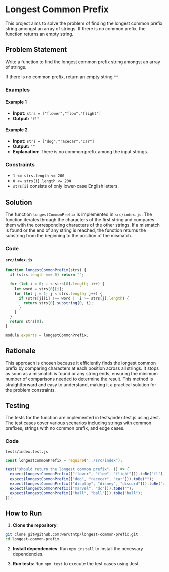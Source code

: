 # Longest Common Prefix

This project aims to solve the problem of finding the longest common prefix string amongst an array of strings. If there is no common prefix, the function returns an empty string.

## Problem Statement

Write a function to find the longest common prefix string amongst an array of strings.

If there is no common prefix, return an empty string `""`.

### Examples

#### Example 1
- **Input:** `strs = ["flower","flow","flight"]`
- **Output:** `"fl"`

#### Example 2
- **Input:** `strs = ["dog","racecar","car"]`
- **Output:** `""`
- **Explanation:** There is no common prefix among the input strings.

### Constraints
- `1 <= strs.length <= 200`
- `0 <= strs[i].length <= 200`
- `strs[i]` consists of only lower-case English letters.

## Solution

The function `longestCommonPrefix` is implemented in `src/index.js`. The function iterates through the characters of the first string and compares them with the corresponding characters of the other strings. If a mismatch is found or the end of any string is reached, the function returns the substring from the beginning to the position of the mismatch.

### Code

#### `src/index.js`

```javascript
function longestCommonPrefix(strs) {
  if (strs.length === 0) return "";

  for (let i = 0; i < strs[0].length; i++) {
    let word = strs[0][i];
    for (let j = 1; j < strs.length; j++) {
      if (strs[j][i] !== word || i >= strs[j].length) {
        return strs[0].substring(0, i);
      }
    }
  }
  return strs[0];
}

module.exports = longestCommonPrefix;
```

## Rationale
This approach is chosen because it efficiently finds the longest common prefix by comparing characters at each position across all strings. It stops as soon as a mismatch is found or any string ends, ensuring the minimum number of comparisons needed to determine the result. This method is straightforward and easy to understand, making it a practical solution for the problem constraints.

## Testing
The tests for the function are implemented in tests/index.test.js using Jest. The test cases cover various scenarios including strings with common prefixes, strings with no common prefix, and edge cases.

### Code

`tests/index.test.js`

```javascript
const longestCommonPrefix = require("../src/index");

test("should return the longest common prefix", () => {
  expect(longestCommonPrefix(["flower", "flow", "flight"])).toBe("fl");
  expect(longestCommonPrefix(["dog", "racecar", "car"])).toBe("");
  expect(longestCommonPrefix(["display", "disney", "discord"])).toBe("dis");
  expect(longestCommonPrefix(["marvel", "dc"])).toBe("");
  expect(longestCommonPrefix(["ball", "ball"])).toBe("ball");
});

```

## How to Run

1. **Clone the repository**:

```bash
git clone git@github.com:warutntp/longest-common-prefix.git
cd longest-common-prefix
```

2. **Install dependencies**: Run `npm install` to install the necessary dependencies.

3. **Run tests**: Run `npm test` to execute the test cases using Jest.
